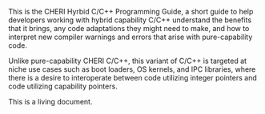 This is the CHERI Hyrbid C/C++ Programming Guide, a short guide to help
developers working with hybrid capability C/C++ understand the benefits
that it brings, any code adaptations they might need to make, and how to
interpret new compiler warnings and errors that arise with pure-capability
code.

Unlike pure-capability CHERI C/C++, this variant of C/C++ is targeted at
niche use cases such as boot loaders, OS kernels, and IPC libraries, where
there is a desire to interoperate between code utilizing integer pointers
and code utilizing capability pointers.

This is a living document.
